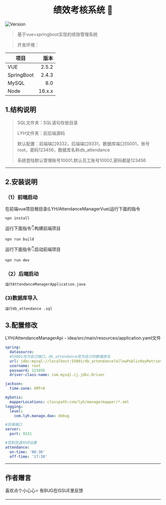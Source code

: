 <h1 align="center">绩效考核系统 👋</h1>
<p>
  <img alt="Version" src="https://img.shields.io/badge/version-1.0-blue.svg?cacheSeconds=2592000" />
</p>

> 基于vue+springboot实现的绩效管理系统

> 开发环境：

| 项目         |     版本 |
|------------|-------:|
| VUE        |  2.5.2 |
| SpringBoot |  2.4.3 |
| MySQL      |    8.0 |
| Node       | 16.x.x |


## 1.结构说明
> SQL文件夹：SQL语句存放目录
>
>  LYH文件夹：前后端源码
>
> 
>
> 默认配置：前端端口9332，后端端口9331，数据库端口55001，账号root，密码123456，数据库名称db_attendance
> 
> 系统登陆默认管理账号10001,默认员工账号10002,密码都是123456
***
## 2.安装说明
### （1）前端启动
在前端vue项目根目录(LYH/AttendanceManagerVue)运行下面的指令
```sh
npn install
```
运行下面指令👇构建前端项目
```sh
npn run build
```
运行下面指令👇启动前端项目
```sh
npn run dev
```
### （2）后端启动

```sh
运行AttendanceManagerApplication.java
```

### (3)数据库导入
```sh
运行db_attendance .sql
```
## 3.配置修改

LYH/AttendanceManagerApi - idea/src/main/resources/application.yaml文件
```yaml
spring:
  datasource:
  #55001改为自己端口，db_attendance改为自己的数据库名
  url: jdbc:mysql://localhost:55001/db_attendance?allowPublicKeyRetrieval=true&allowMultiQueries=true&characterEncoding=UTF-8&characterSetResults=UTF-8&zeroDateTimeBehavior=convertToNull&useSSL=false
  username: root
  password: 123456
  driver-class-name: com.mysql.cj.jdbc.Driver

jackson:
  time-zone: GMT+8

mybatis:
  mapperLocations: classpath:com/lyh/manage/mapper/*.xml
logging:
  level:
    com.lyh.manage.dao: debug

#后端端口
server:
  port: 9331

#签到签退时间设置
attendance:
  on-time: '08:30'
  off-time: '17:30'
```
***
## 作者赠言

喜欢点个小心心⭐️ 有BUG在ISSUE里反馈

***
